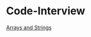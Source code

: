 # Code-Interview

[Arrays and Strings](/Interview-questions/Arrays-and-Strings/_arrays_and_strings.md)

